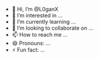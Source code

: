 - 👋 Hi, I’m @L0ganX
- 👀 I’m interested in ...
- 🌱 I’m currently learning ...
- 💞️ I’m looking to collaborate on ...
- 📫 How to reach me ...
- 😄 Pronouns: ...
- ⚡ Fun fact: ...

<!---
L0ganX/L0ganX is a ✨ special ✨ repository because its `README.md` (this file) appears on your GitHub profile.
You can click the Preview link to take a look at your changes.
--->
